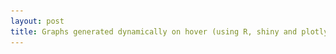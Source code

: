 ```yaml
---
layout: post
title: Graphs generated dynamically on hover (using R, shiny and plotly)
---
```

<style>
		ul.tabs {
			margin: 0px;
			padding: 0px;
			list-style: none;
			border-bottom: 1px solid #ddd;
		}
		ul.tabs li {
			background: none;
			color: #808080;
			display: inline-block;
			padding: 10px 15px;
			cursor: pointer;
		}
		ul.tabs li.current {
			background: none;
			color: #808080;
			border-style: solid;
			border-width: 1px 1px 1px 1px;
			border-color: #ddd;
			border-radius: 5px 5px 0px 0px;
			border-bottom-color: white;
			margin-bottom: -1px;
		}
		.tab-content {
			font-family: 'Droid Sans Mono', monospace;
			display: none;
			background: #f5f5f5;
			margin: 10px 0px 10px 0px;
			text-align: left;
			font-size: 11px;
			line-height: 1.2;
			overflow: auto;
			white-space: pre;
			box-shadow: 5px 5px 0 #DDD;
		}
		.tab-content.current {
			display: inherit;
		}




<p align="justify">
Hello! Recently I was asked to create an R program showing one graph and dynamically generating another using the information about mouse position over the first graph. It is not as difficult as I thought, so here's the tutorial.
</p>

#### What we wanna achieve?
<p align="justify">
We're gonna create a simple R application showing annual and monthly average temperature anomalies. On one static graph we will illustrate the annual  average temperature anomalies, showing that they are constantly growing. While moving the mouse over this graph, we will dynamically generate another graph, which will illustrate monthly average temperature anomalies for the specific year our mouse is pointing to. Let me show this idea on a picture.
</p>
<p align="center">
  <img src="/images/dynamic_histogram/sketch.png">
</p>


#### What we need?
- shiny library, which is "A web application framework for R" and "turns your analyses into interactive web applications"
- plotly library, to draw plots
- 2 R files, one called server.R (script that contains the instructions that your computer needs to build your app) and one called ui.R (script that controls the layout and appearance of your app)
- data

<p align="justify">
You can download data files from <a href="doyouevendata.github.io/images/dynamic_histogram/annual.csv">here</a> and <a href="doyouevendata.github.io/images/dynamic_histogram/monthly.csv">here</a>. These are excel sheets prepared from the data availaible on NASA page (<a href="https://data.giss.nasa.gov/gistemp/">link</a>). Nasa's data looks like that:
</p>
![image_sketch](/images/dynamic_histogram/all_table.png)
<p align="justify">
It contains the year, average temperature anomaly for each month (January to December), than the average values for periods January-December, December-November and each quarter. What we've created from it:</p>
![image_sketch](/images/dynamic_histogram/tables.png)

To install shiny and plotly execute:
```r
install.packages("shiny")
install.packages("plotly")
library("plotly")
library("shiny")
```

#### Building app.
<p align="justify">
Now, our program has 2 components and their schema is imposed by Shiny. You can learn more about Shiny by visiting their website <a href="www.shiny.rstudio.com">www.shiny.rstudio.com</a>
</p>

We will start with ui.R, which by default looks like that:
```r
library(shiny)
ui <- fluidPage(

)
```
We will add few lines:
```r
library(shiny)
library(plotly)

ui <- fluidPage(
    h2("Average temperature anomaly for each year in 1880-2016 period"),
    plotlyOutput("plot"),
    h2("Monthly temperature anomaly for specific year"),
    plotlyOutput("plot2")
)
 ```
where:

* `library(plotly)` is the information that we gonna use plotly library
* `h2("Average temperature anomaly for each year in 1880-2016 period")` is the header of first section
* `plotlyOutput("plot")` is the place for output of the plotly function (the graph) we will call plot
* `h2("Monthly temperature anomaly for specific year")` is the header of second section
* `plotlyOutput("plot2")` is the place for output of the plotly function (the graph) we will call plot2

<p align="justify">This is what we've created so far:</p>
<p align="center">
  <img src="/images/dynamic_histogram/layout.png">
</p>

<p align="justify">
If we are minimalists and don't need our program to be fancy-looking, this is all we have to do. Now, to the server.R part! By default, it looks like that:</p>

```r
library(shiny)
server <- function(input, output) {

}
```
<p align="justify">
We wanna tell our script few things. First, we will use plotly, so we should add <code>library(plotly)</code> just below <code>library(shiny)</code>.Then, we have to import the data we will work on. Also, script has to know that we have created 2 areas to plot graphs, called <code>plot</code> and <code>plot2</code> and the output of our actions should be directed to them. Hence:</p>

```r
library(shiny)
library(plotly)

server <- function(input, output) {

monthly <- read.csv(file="path_to_monthly_file.csv",sep=",",header=TRUE)
annual <- read.csv(file="path_to_annual_file.csv",sep=",",header=TRUE)

  output$plot <- renderPlotly({   
  
    })
  
  output$plot2 <- renderPlotly({    
  
    })
}
```
<p align="justify">We will wrap all the actions generating graphs in a call to <code>renderPlot</code> to indicate that:</p>
  
   * It is "reactive" and therefore should re-execute automatically
       when inputs change
   * Its output type is a plot
   
   
#### Plotting graphs. 
<p align="justify">Now we can go straight to the point, which means plotting graphs! Building the first, static graph will be very easy (level: one-line-easiness). We only have to tell <code>plotly</code> "dude, take my annual dataset, put Years on Y axis, put temperature anomalies on Y axis, make it a scatter chart, where data are presented as line", translate it to plotly language and place in the first plot output:</p>

```r
output$plot <- renderPlotly({
    plot_ly(annual, x=~Year, y=~J.D, type = "scatter", mode="lines")
})
```
<p align="center">
  <img src="/images/dynamic_histogram/annual_graph.png">
</p>
<p align="justify">By the way, <code>plotly</code> is an awesome tool, so awesome you should go right now to <a href="https://plot.ly/feed/">its page</a> and learn more about it. If you are too lazy to do that, just type <code>?plotly</code> into R console. Also, <a href="https://plot.ly/r/reference/">here</a> you can find something about chart types in Plotly.

And now the most interesting part, generating graph dynamically on hover. To know where our mouse pointer is, we have to capture and store mouse event (check <a href="https://www.rdocumentation.org/packages/plotly/versions/4.5.6/topics/event_data">documentation</a>).</p>

```r
mouse_event <- event_data("plotly_hover")
```

<p align="justify">If you are curious how mouse event looks like, here is the one captured while mouse pointer is over year 2016 point of graph:</p>

```r
print(mouse_event)
        curveNumber pointNumber    x    y
1           0         136         2016 1.22
```

<p align="justify">What we need is the year, stored in the third column of event (curveNumber = first column, pointNumber = second column, x = third column). We wanna store that information in a variable called...wait for it....<code>year</code>. Yep.</p>

```r
year <- mouse_event[3]
```

<p align="justify">Now we wanna plot the graph showing monthly temperature anomalies for this particular year, so let's create a subset from our monthly dataset selecting only these rows where year = particular year captured in mouse event.</p>

```r
monthly_subset <- monthly[monthly$Year==year$x,]
```

And plot a graph:

```r
plot_ly(monthly_subset, x=~Month, y=~Deviation, type = "scatter", mode = "points + lines")
```

So to sum this part up, this is what your `output$plot2` should look like:

```r
  output$plot2 <- renderPlotly({
    mouse_event <- event_data("plotly_hover")
    year <- mouse_event[3]
    monthly_subset <- monthly[monthly$Year==year$x,]
    plot_ly(monthly_subset, x=~Month, y=~Deviation,type = "scatter", mode = "points + lines")
  })
  ```

<p align="justify">Or, if you want your code to take only 1 line instead of 4 and be impossible to understand, you can do that:</p>

```r
  output$plot2 <- renderPlotly({
    plot_ly(monthly[monthly$Year==event_data("plotly_hover")[3]$x,], x=~Month, y=~Deviation, type = "scatter", mode="lines + points")
  })
```

<p align="justify">Are you ready to see the final result? Put your mouse pointer over the graph!</p>

<iframe src="https://ymra.shinyapps.io/online/" style="width:100%; height:800px;"></iframe>

<div class="container">
	<ul class="tabs">
		<li class="tab-link current" data-tab="tab-1">ui.R</li>
		<li class="tab-link" data-tab="tab-2">server.R</li>
	</ul>
	<div class="content">
		<div class="tab-content current" id="tab-1">
			<pre class="code">
				<code class="r">
					<xmp>
					library(shiny)
					library(plotly)

					ui <- fluidPage(
					  h4("Average temperature anomaly for each year in 1880-2016 period",align="center"),
					  div(plotlyOutput("plot",width = "500px", height = "300px"), align = "center"),
					  h4("Monthly temperature anomaly for specific year",align="center"),
					  div(plotlyOutput("plot2",width = "500px", height = "300px"), align = "center")
					)

					</xmp>
				</code>
			</pre>
		</div>
		<div class="tab-content" id="tab-2">
			<pre class="code">
				<code class="r">
					</xmp>
						library(shiny)
						library(plotly)


						server <- function(input, output) {
						  # Read data
						  monthly <- read.csv(file="monthly.csv", sep=",", header = TRUE)
						  annual <- read.csv(file="annual.csv", sep=",", header = TRUE)

						  monthly$Month <- factor(monthly$Month, levels = c("Jan", "Feb", "Mar", 
																			"Apr", "May", "Jun", 
																			"Jul", "Aug", "Sep", 
																			"Oct", "Nov", "Dec"))

						  output$plot <- renderPlotly({
							plot_ly(annual, x=~Year, y=~J.D,type = "scatter", mode="lines")
							})

						  output$plot2 <- renderPlotly({
							mouse_event <- event_data("plotly_hover")
							year <- mouse_event[3]
							monthly_subset <- monthly[monthly$Year==year$x,]
							plot_ly(monthly_subset, x=~Month, y=~Deviation, type = "scatter", mode="lines + points")
						  })
						}
</xmp></code></pre>

		</div>
	</div>
</div>

